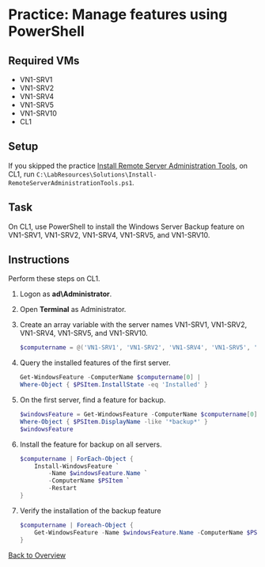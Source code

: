 # Practice: Manage features using PowerShell

## Required VMs

* VN1-SRV1
* VN1-SRV2
* VN1-SRV4
* VN1-SRV5
* VN1-SRV10
* CL1

## Setup

If you skipped the practice [Install Remote Server Administration Tools](Install-Remote-Server-Administration-Tools.md), on CL1, run ````C:\LabResources\Solutions\Install-RemoteServerAdministrationTools.ps1````.

## Task

On CL1, use PowerShell to install the Windows Server Backup feature on VN1-SRV1, VN1-SRV2, VN1-SRV4, VN1-SRV5, and VN1-SRV10.

## Instructions

Perform these steps on CL1.

1. Logon as **ad\Administrator**.
1. Open **Terminal** as Administrator.
1. Create an array variable with the server names VN1-SRV1, VN1-SRV2, VN1-SRV4, VN1-SRV5, and VN1-SRV10.

    ````powershell
    $computername = @('VN1-SRV1', 'VN1-SRV2', 'VN1-SRV4', 'VN1-SRV5', 'VN1-SRV10')
    ````

1. Query the installed features of the first server.

    ````powershell
    Get-WindowsFeature -ComputerName $computername[0] | 
    Where-Object { $PSItem.InstallState -eq 'Installed' }
    ````

1. On the first server, find a feature for backup.

    ````powershell
    $windowsFeature = Get-WindowsFeature -ComputerName $computername[0] | 
    Where-Object { $PSItem.DisplayName -like '*backup*' }
    $windowsFeature
    ````

1. Install the feature for backup on all servers.

    ````powershell
    $computername | ForEach-Object { 
        Install-WindowsFeature `
            -Name $windowsFeature.Name `
            -ComputerName $PSItem `
            -Restart
    }
    ````

1. Verify the installation of the backup feature

    ````powershell
    $computername | Foreach-Object {
        Get-WindowsFeature -Name $windowsFeature.Name -ComputerName $PSItem `
    }
    ````

[Back to Overview](../WinGLA.md)